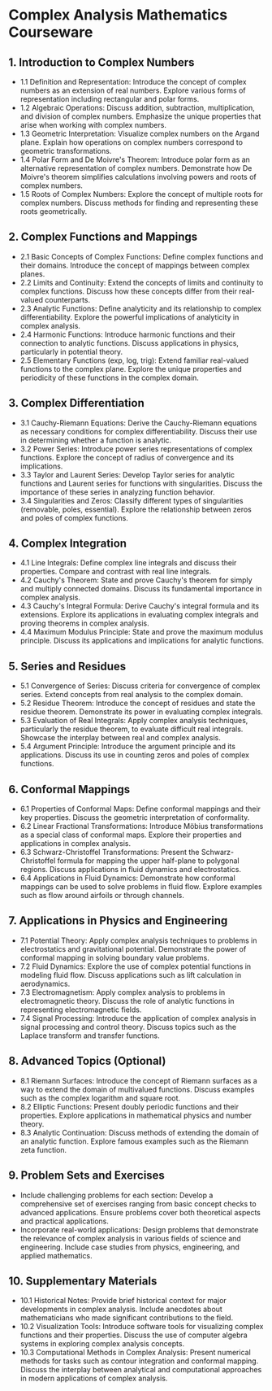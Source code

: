 # Complex Analysis Mathematics Courseware

## 1. Introduction to Complex Numbers
- 1.1 Definition and Representation: Introduce the concept of complex numbers as an extension of real numbers. Explore various forms of representation including rectangular and polar forms.
- 1.2 Algebraic Operations: Discuss addition, subtraction, multiplication, and division of complex numbers. Emphasize the unique properties that arise when working with complex numbers.
- 1.3 Geometric Interpretation: Visualize complex numbers on the Argand plane. Explain how operations on complex numbers correspond to geometric transformations.
- 1.4 Polar Form and De Moivre's Theorem: Introduce polar form as an alternative representation of complex numbers. Demonstrate how De Moivre's theorem simplifies calculations involving powers and roots of complex numbers.
- 1.5 Roots of Complex Numbers: Explore the concept of multiple roots for complex numbers. Discuss methods for finding and representing these roots geometrically.

## 2. Complex Functions and Mappings
- 2.1 Basic Concepts of Complex Functions: Define complex functions and their domains. Introduce the concept of mappings between complex planes.
- 2.2 Limits and Continuity: Extend the concepts of limits and continuity to complex functions. Discuss how these concepts differ from their real-valued counterparts.
- 2.3 Analytic Functions: Define analyticity and its relationship to complex differentiability. Explore the powerful implications of analyticity in complex analysis.
- 2.4 Harmonic Functions: Introduce harmonic functions and their connection to analytic functions. Discuss applications in physics, particularly in potential theory.
- 2.5 Elementary Functions (exp, log, trig): Extend familiar real-valued functions to the complex plane. Explore the unique properties and periodicity of these functions in the complex domain.

## 3. Complex Differentiation
- 3.1 Cauchy-Riemann Equations: Derive the Cauchy-Riemann equations as necessary conditions for complex differentiability. Discuss their use in determining whether a function is analytic.
- 3.2 Power Series: Introduce power series representations of complex functions. Explore the concept of radius of convergence and its implications.
- 3.3 Taylor and Laurent Series: Develop Taylor series for analytic functions and Laurent series for functions with singularities. Discuss the importance of these series in analyzing function behavior.
- 3.4 Singularities and Zeros: Classify different types of singularities (removable, poles, essential). Explore the relationship between zeros and poles of complex functions.

## 4. Complex Integration
- 4.1 Line Integrals: Define complex line integrals and discuss their properties. Compare and contrast with real line integrals.
- 4.2 Cauchy's Theorem: State and prove Cauchy's theorem for simply and multiply connected domains. Discuss its fundamental importance in complex analysis.
- 4.3 Cauchy's Integral Formula: Derive Cauchy's integral formula and its extensions. Explore its applications in evaluating complex integrals and proving theorems in complex analysis.
- 4.4 Maximum Modulus Principle: State and prove the maximum modulus principle. Discuss its applications and implications for analytic functions.

## 5. Series and Residues
- 5.1 Convergence of Series: Discuss criteria for convergence of complex series. Extend concepts from real analysis to the complex domain.
- 5.2 Residue Theorem: Introduce the concept of residues and state the residue theorem. Demonstrate its power in evaluating complex integrals.
- 5.3 Evaluation of Real Integrals: Apply complex analysis techniques, particularly the residue theorem, to evaluate difficult real integrals. Showcase the interplay between real and complex analysis.
- 5.4 Argument Principle: Introduce the argument principle and its applications. Discuss its use in counting zeros and poles of complex functions.

## 6. Conformal Mappings
- 6.1 Properties of Conformal Maps: Define conformal mappings and their key properties. Discuss the geometric interpretation of conformality.
- 6.2 Linear Fractional Transformations: Introduce Möbius transformations as a special class of conformal maps. Explore their properties and applications in complex analysis.
- 6.3 Schwarz-Christoffel Transformations: Present the Schwarz-Christoffel formula for mapping the upper half-plane to polygonal regions. Discuss applications in fluid dynamics and electrostatics.
- 6.4 Applications in Fluid Dynamics: Demonstrate how conformal mappings can be used to solve problems in fluid flow. Explore examples such as flow around airfoils or through channels.

## 7. Applications in Physics and Engineering
- 7.1 Potential Theory: Apply complex analysis techniques to problems in electrostatics and gravitational potential. Demonstrate the power of conformal mapping in solving boundary value problems.
- 7.2 Fluid Dynamics: Explore the use of complex potential functions in modeling fluid flow. Discuss applications such as lift calculation in aerodynamics.
- 7.3 Electromagnetism: Apply complex analysis to problems in electromagnetic theory. Discuss the role of analytic functions in representing electromagnetic fields.
- 7.4 Signal Processing: Introduce the application of complex analysis in signal processing and control theory. Discuss topics such as the Laplace transform and transfer functions.

## 8. Advanced Topics (Optional)
- 8.1 Riemann Surfaces: Introduce the concept of Riemann surfaces as a way to extend the domain of multivalued functions. Discuss examples such as the complex logarithm and square root.
- 8.2 Elliptic Functions: Present doubly periodic functions and their properties. Explore applications in mathematical physics and number theory.
- 8.3 Analytic Continuation: Discuss methods of extending the domain of an analytic function. Explore famous examples such as the Riemann zeta function.

## 9. Problem Sets and Exercises
- Include challenging problems for each section: Develop a comprehensive set of exercises ranging from basic concept checks to advanced applications. Ensure problems cover both theoretical aspects and practical applications.
- Incorporate real-world applications: Design problems that demonstrate the relevance of complex analysis in various fields of science and engineering. Include case studies from physics, engineering, and applied mathematics.

## 10. Supplementary Materials
- 10.1 Historical Notes: Provide brief historical context for major developments in complex analysis. Include anecdotes about mathematicians who made significant contributions to the field.
- 10.2 Visualization Tools: Introduce software tools for visualizing complex functions and their properties. Discuss the use of computer algebra systems in exploring complex analysis concepts.
- 10.3 Computational Methods in Complex Analysis: Present numerical methods for tasks such as contour integration and conformal mapping. Discuss the interplay between analytical and computational approaches in modern applications of complex analysis.
